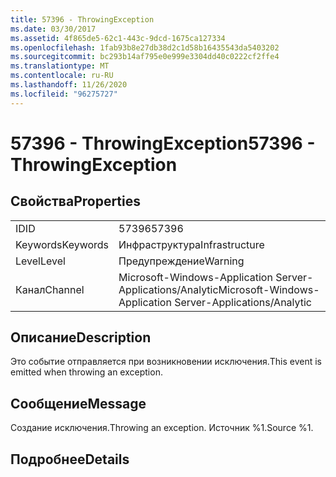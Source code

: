 ```yaml
---
title: 57396 - ThrowingException
ms.date: 03/30/2017
ms.assetid: 4f865de5-62c1-443c-9dcd-1675ca127334
ms.openlocfilehash: 1fab93b8e27db38d2c1d58b16435543da5403202
ms.sourcegitcommit: bc293b14af795e0e999e3304dd40c0222cf2ffe4
ms.translationtype: MT
ms.contentlocale: ru-RU
ms.lasthandoff: 11/26/2020
ms.locfileid: "96275727"
---
```

# <a name="57396---throwingexception"></a><span data-ttu-id="6e0c6-102">57396 - ThrowingException</span><span class="sxs-lookup"><span data-stu-id="6e0c6-102">57396 - ThrowingException</span></span>

## <a name="properties"></a><span data-ttu-id="6e0c6-103">Свойства</span><span class="sxs-lookup"><span data-stu-id="6e0c6-103">Properties</span></span>  
  
|||  
|-|-|  
|<span data-ttu-id="6e0c6-104">ID</span><span class="sxs-lookup"><span data-stu-id="6e0c6-104">ID</span></span>|<span data-ttu-id="6e0c6-105">57396</span><span class="sxs-lookup"><span data-stu-id="6e0c6-105">57396</span></span>|  
|<span data-ttu-id="6e0c6-106">Keywords</span><span class="sxs-lookup"><span data-stu-id="6e0c6-106">Keywords</span></span>|<span data-ttu-id="6e0c6-107">Инфраструктура</span><span class="sxs-lookup"><span data-stu-id="6e0c6-107">Infrastructure</span></span>|  
|<span data-ttu-id="6e0c6-108">Level</span><span class="sxs-lookup"><span data-stu-id="6e0c6-108">Level</span></span>|<span data-ttu-id="6e0c6-109">Предупреждение</span><span class="sxs-lookup"><span data-stu-id="6e0c6-109">Warning</span></span>|  
|<span data-ttu-id="6e0c6-110">Канал</span><span class="sxs-lookup"><span data-stu-id="6e0c6-110">Channel</span></span>|<span data-ttu-id="6e0c6-111">Microsoft-Windows-Application Server-Applications/Analytic</span><span class="sxs-lookup"><span data-stu-id="6e0c6-111">Microsoft-Windows-Application Server-Applications/Analytic</span></span>|  
  
## <a name="description"></a><span data-ttu-id="6e0c6-112">Описание</span><span class="sxs-lookup"><span data-stu-id="6e0c6-112">Description</span></span>  

 <span data-ttu-id="6e0c6-113">Это событие отправляется при возникновении исключения.</span><span class="sxs-lookup"><span data-stu-id="6e0c6-113">This event is emitted when throwing an exception.</span></span>  
  
## <a name="message"></a><span data-ttu-id="6e0c6-114">Сообщение</span><span class="sxs-lookup"><span data-stu-id="6e0c6-114">Message</span></span>  

 <span data-ttu-id="6e0c6-115">Создание исключения.</span><span class="sxs-lookup"><span data-stu-id="6e0c6-115">Throwing an exception.</span></span> <span data-ttu-id="6e0c6-116">Источник %1.</span><span class="sxs-lookup"><span data-stu-id="6e0c6-116">Source %1.</span></span>  
  
## <a name="details"></a><span data-ttu-id="6e0c6-117">Подробнее</span><span class="sxs-lookup"><span data-stu-id="6e0c6-117">Details</span></span>
